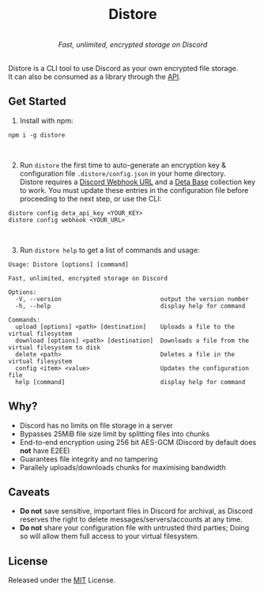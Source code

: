 <div align="center">
    <br>
    <h1>Distore</h1><br>
    <i>Fast, unlimited, encrypted storage on Discord</i>
    <br><br>
</div>

Distore is a CLI tool to use Discord as your own encrypted file storage.<br>
It can also be consumed as a library through the [API](https://github.com/theseyan/distore/blob/main/lib/api.js).

## Get Started

1) Install with npm:
```shell
npm i -g distore
```
<br>

2) Run `distore` the first time to auto-generate an encryption key & configuration file `.distore/config.json` in your home directory.<br>
Distore requires a [Discord Webhook URL](https://support.discord.com/hc/en-us/articles/228383668-Intro-to-Webhooks) and a [Deta Base](https://deta.space/docs/en/use/your-data/collections) collection key to work. You must update these entries in the configuration file before proceeding to the next step, or use the CLI:
```shell
distore config deta_api_key <YOUR_KEY>
distore config webhook <YOUR_URL>
```
<br>

3) Run `distore help` to get a list of commands and usage:

```console
Usage: Distore [options] [command]

Fast, unlimited, encrypted storage on Discord

Options:
  -V, --version                            output the version number
  -h, --help                               display help for command

Commands:
  upload [options] <path> [destination]    Uploads a file to the virtual filesystem
  download [options] <path> [destination]  Downloads a file from the virtual filesystem to disk
  delete <path>                            Deletes a file in the virtual filesystem
  config <item> <value>                    Updates the configuration file
  help [command]                           display help for command
```

## Why?
- Discord has no limits on file storage in a server
- Bypasses 25MiB file size limit by splitting files into chunks
- End-to-end encryption using 256 bit AES-GCM (Discord by default does **not** have E2EE)
- Guarantees file integrity and no tampering
- Parallely uploads/downloads chunks for maximising bandwidth

## Caveats
- **Do not** save sensitive, important files in Discord for archival, as Discord reserves the right to delete messages/servers/accounts at any time.
- **Do not** share your configuration file with untrusted third parties; Doing so will allow them full access to your virtual filesystem.

## License
Released under the [MIT](https://raw.githubusercontent.com/theseyan/distore/main/LICENSE.md) License.
